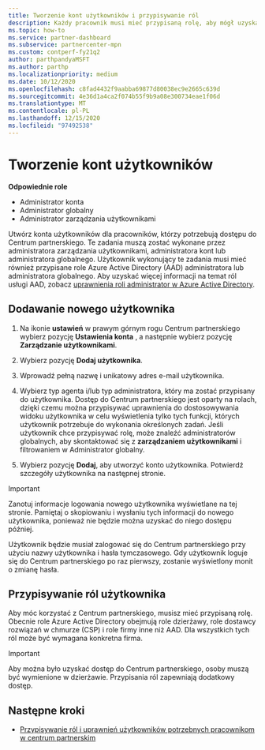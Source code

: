 ```yaml
---
title: Tworzenie kont użytkowników i przypisywanie ról
description: Każdy pracownik musi mieć przypisaną rolę, aby mógł uzyskać dostęp do Centrum partnerskiego. Dowiedz się, jak tworzyć konta użytkowników, przypisywać role i ustawiać uprawnienia.
ms.topic: how-to
ms.service: partner-dashboard
ms.subservice: partnercenter-mpn
ms.custom: contperf-fy21q2
author: parthpandyaMSFT
ms.author: parthp
ms.localizationpriority: medium
ms.date: 10/12/2020
ms.openlocfilehash: c8fad4432f9aabba69877d80038ec9e2665c639d
ms.sourcegitcommit: 4e36d1a4ca2f074b55f9b9a08e300734eae1f06d
ms.translationtype: MT
ms.contentlocale: pl-PL
ms.lasthandoff: 12/15/2020
ms.locfileid: "97492538"
---
```

# <a name="create-user-accounts"></a>Tworzenie kont użytkowników  

**Odpowiednie role**

- Administrator konta
- Administrator globalny
- Administrator zarządzania użytkownikami

Utwórz konta użytkowników dla pracowników, którzy potrzebują dostępu do Centrum partnerskiego. Te zadania muszą zostać wykonane przez administratora zarządzania użytkownikami, administratora kont lub administratora globalnego. Użytkownik wykonujący te zadania musi mieć również przypisane role Azure Active Directory (AAD) administratora lub administratora globalnego. Aby uzyskać więcej informacji na temat ról usługi AAD, zobacz [uprawnienia roli administrator w Azure Active Directory](/azure/active-directory/users-groups-roles/directory-assign-admin-roles).

## <a name="add-a-new-user"></a>Dodawanie nowego użytkownika

1. Na ikonie **ustawień** w prawym górnym rogu Centrum partnerskiego wybierz pozycję **Ustawienia konta** , a następnie wybierz pozycję **Zarządzanie użytkownikami**.

2. Wybierz pozycję **Dodaj użytkownika**.

3. Wprowadź pełną nazwę i unikatowy adres e-mail użytkownika.

4. Wybierz typ agenta i/lub typ administratora, który ma zostać przypisany do użytkownika. Dostęp do Centrum partnerskiego jest oparty na rolach, dzięki czemu można przypisywać uprawnienia do dostosowywania widoku użytkownika w celu wyświetlenia tylko tych funkcji, których użytkownik potrzebuje do wykonania określonych zadań.  Jeśli użytkownik chce przypisywać rolę, może znaleźć administratorów globalnych, aby skontaktować się z **zarządzaniem użytkownikami** i filtrowaniem w Administrator globalny.

5. Wybierz pozycję **Dodaj**, aby utworzyć konto użytkownika. Potwierdź szczegóły użytkownika na następnej stronie.

> [!IMPORTANT]  
> Zanotuj informacje logowania nowego użytkownika wyświetlane na tej stronie. Pamiętaj o skopiowaniu i wysłaniu tych informacji do nowego użytkownika, ponieważ nie będzie można uzyskać do niego dostępu później. 

Użytkownik będzie musiał zalogować się do Centrum partnerskiego przy użyciu nazwy użytkownika i hasła tymczasowego. Gdy użytkownik loguje się do Centrum partnerskiego po raz pierwszy, zostanie wyświetlony monit o zmianę hasła.

## <a name="assign-user-roles"></a>Przypisywanie ról użytkownika

Aby móc korzystać z Centrum partnerskiego, musisz mieć przypisaną rolę.  Obecnie role Azure Active Directory obejmują role dzierżawy, role dostawcy rozwiązań w chmurze (CSP) i role firmy inne niż AAD. Dla wszystkich tych ról może być wymagana konkretna firma.

>[!Important]
>Aby można było uzyskać dostęp do Centrum partnerskiego, osoby muszą być wymienione w dzierżawie. Przypisania ról zapewniają dodatkowy dostęp.

## <a name="next-steps"></a>Następne kroki

- [Przypisywanie ról i uprawnień użytkowników potrzebnych pracownikom w centrum partnerskim](permissions-overview.md)
